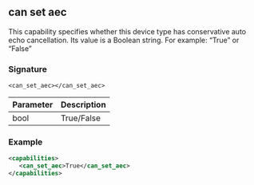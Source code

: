 ## can set aec

This capability specifies whether this device type has conservative auto echo cancellation. Its value is a Boolean string. For example: “True” or “False” 


### Signature

`<can_set_aec></can_set_aec>`


| Parameter | Description |
| --- | --- |
| bool | True/False |


### Example

```xml
<capabilities>
   <can_set_aec>True</can_set_aec>
</capabilities>
```


